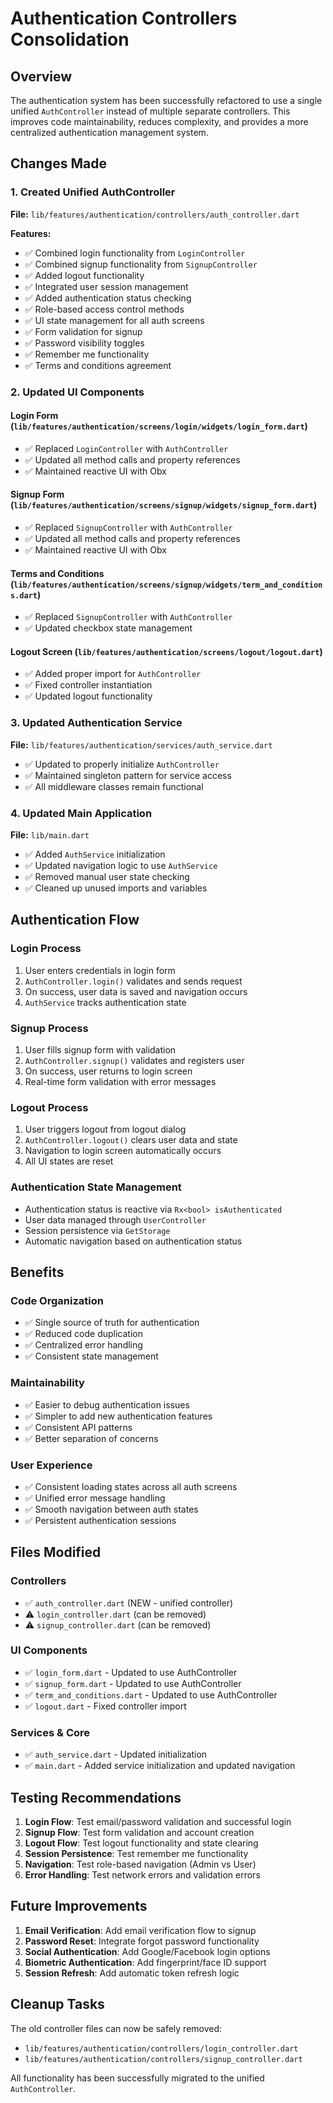 # Authentication Controllers Consolidation

## Overview

The authentication system has been successfully refactored to use a single unified `AuthController` instead of multiple separate controllers. This improves code maintainability, reduces complexity, and provides a more centralized authentication management system.

## Changes Made

### 1. Created Unified AuthController

**File:** `lib/features/authentication/controllers/auth_controller.dart`

**Features:**

- ✅ Combined login functionality from `LoginController`
- ✅ Combined signup functionality from `SignupController`
- ✅ Added logout functionality
- ✅ Integrated user session management
- ✅ Added authentication status checking
- ✅ Role-based access control methods
- ✅ UI state management for all auth screens
- ✅ Form validation for signup
- ✅ Password visibility toggles
- ✅ Remember me functionality
- ✅ Terms and conditions agreement

### 2. Updated UI Components

#### Login Form (`lib/features/authentication/screens/login/widgets/login_form.dart`)

- ✅ Replaced `LoginController` with `AuthController`
- ✅ Updated all method calls and property references
- ✅ Maintained reactive UI with Obx

#### Signup Form (`lib/features/authentication/screens/signup/widgets/signup_form.dart`)

- ✅ Replaced `SignupController` with `AuthController`
- ✅ Updated all method calls and property references
- ✅ Maintained reactive UI with Obx

#### Terms and Conditions (`lib/features/authentication/screens/signup/widgets/term_and_conditions.dart`)

- ✅ Replaced `SignupController` with `AuthController`
- ✅ Updated checkbox state management

#### Logout Screen (`lib/features/authentication/screens/logout/logout.dart`)

- ✅ Added proper import for `AuthController`
- ✅ Fixed controller instantiation
- ✅ Updated logout functionality

### 3. Updated Authentication Service

**File:** `lib/features/authentication/services/auth_service.dart`

- ✅ Updated to properly initialize `AuthController`
- ✅ Maintained singleton pattern for service access
- ✅ All middleware classes remain functional

### 4. Updated Main Application

**File:** `lib/main.dart`

- ✅ Added `AuthService` initialization
- ✅ Updated navigation logic to use `AuthService`
- ✅ Removed manual user state checking
- ✅ Cleaned up unused imports and variables

## Authentication Flow

### Login Process

1. User enters credentials in login form
2. `AuthController.login()` validates and sends request
3. On success, user data is saved and navigation occurs
4. `AuthService` tracks authentication state

### Signup Process

1. User fills signup form with validation
2. `AuthController.signup()` validates and registers user
3. On success, user returns to login screen
4. Real-time form validation with error messages

### Logout Process

1. User triggers logout from logout dialog
2. `AuthController.logout()` clears user data and state
3. Navigation to login screen automatically occurs
4. All UI states are reset

### Authentication State Management

- Authentication status is reactive via `Rx<bool> isAuthenticated`
- User data managed through `UserController`
- Session persistence via `GetStorage`
- Automatic navigation based on authentication status

## Benefits

### Code Organization

- ✅ Single source of truth for authentication
- ✅ Reduced code duplication
- ✅ Centralized error handling
- ✅ Consistent state management

### Maintainability

- ✅ Easier to debug authentication issues
- ✅ Simpler to add new authentication features
- ✅ Consistent API patterns
- ✅ Better separation of concerns

### User Experience

- ✅ Consistent loading states across all auth screens
- ✅ Unified error message handling
- ✅ Smooth navigation between auth states
- ✅ Persistent authentication sessions

## Files Modified

### Controllers

- ✅ `auth_controller.dart` (NEW - unified controller)
- ⚠️ `login_controller.dart` (can be removed)
- ⚠️ `signup_controller.dart` (can be removed)

### UI Components

- ✅ `login_form.dart` - Updated to use AuthController
- ✅ `signup_form.dart` - Updated to use AuthController
- ✅ `term_and_conditions.dart` - Updated to use AuthController
- ✅ `logout.dart` - Fixed controller import

### Services & Core

- ✅ `auth_service.dart` - Updated initialization
- ✅ `main.dart` - Added service initialization and updated navigation

## Testing Recommendations

1. **Login Flow**: Test email/password validation and successful login
2. **Signup Flow**: Test form validation and account creation
3. **Logout Flow**: Test logout functionality and state clearing
4. **Session Persistence**: Test remember me functionality
5. **Navigation**: Test role-based navigation (Admin vs User)
6. **Error Handling**: Test network errors and validation errors

## Future Improvements

1. **Email Verification**: Add email verification flow to signup
2. **Password Reset**: Integrate forgot password functionality
3. **Social Authentication**: Add Google/Facebook login options
4. **Biometric Authentication**: Add fingerprint/face ID support
5. **Session Refresh**: Add automatic token refresh logic

## Cleanup Tasks

The old controller files can now be safely removed:

- `lib/features/authentication/controllers/login_controller.dart`
- `lib/features/authentication/controllers/signup_controller.dart`

All functionality has been successfully migrated to the unified `AuthController`.
